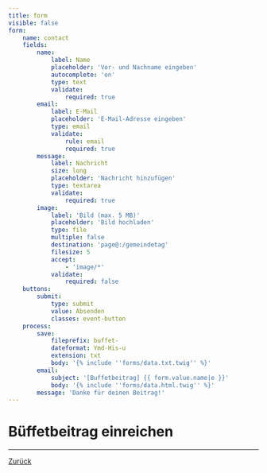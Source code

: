```yaml
---
title: form
visible: false
form:
    name: contact
    fields:
        name:
            label: Name
            placeholder: 'Vor- und Nachname eingeben'
            autocomplete: 'on'
            type: text
            validate:
                required: true
        email:
            label: E-Mail
            placeholder: 'E-Mail-Adresse eingeben'
            type: email
            validate:
                rule: email
                required: true
        message:
            label: Nachricht
            size: long
            placeholder: 'Nachricht hinzufügen'
            type: textarea
            validate:
                required: true
        image:
            label: 'Bild (max. 5 MB)'
            placeholder: 'Bild hochladen'
            type: file
            multiple: false
            destination: 'page@:/gemeindetag'
            filesize: 5
            accept:
                - 'image/*'
            validate:
                required: false
    buttons:
        submit:
            type: submit
            value: Absenden
            classes: event-button
    process:
        save:
            fileprefix: buffet-
            dateformat: Ymd-His-u
            extension: txt
            body: '{% include ''forms/data.txt.twig'' %}'
        email:
            subject: '[Buffetbeitrag] {{ form.value.name|e }}'
            body: '{% include ''forms/data.html.twig'' %}'
        message: 'Danke für deinen Beitrag!'
---
```


# Büffetbeitrag einreichen

---
[Zurück](/gemeindetag)
